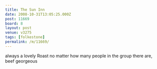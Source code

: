 ```yaml
---
title: The Sun Inn
date: 2008-10-31T13:05:25.000Z
post: 11669
board: 8
layout: post
venue: v3275
tags: [folkestone]
permalink: /m/11669/
---
```

always a lovely Roast no matter how many people in the group there are, beef georgeous
